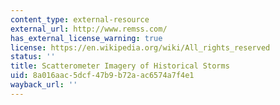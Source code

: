 ```yaml
---
content_type: external-resource
external_url: http://www.remss.com/
has_external_license_warning: true
license: https://en.wikipedia.org/wiki/All_rights_reserved
status: ''
title: Scatterometer Imagery of Historical Storms
uid: 8a016aac-5dcf-47b9-b72a-ac6574a7f4e1
wayback_url: ''
---
```

